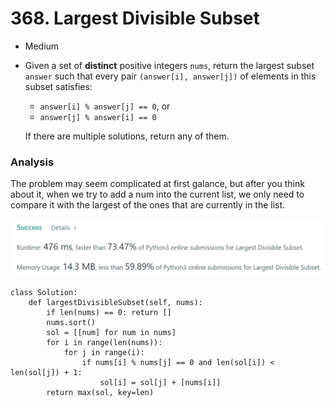 # 368. Largest Divisible Subset

* Medium
*   Given a set of **distinct** positive integers `nums`, return the largest subset `answer` such that every pair `(answer[i], answer[j])` of elements in this subset satisfies:

    * `answer[i] % answer[j] == 0`, or
    * `answer[j] % answer[i] == 0`

    If there are multiple solutions, return any of them.

### Analysis&#x20;

The problem may seem complicated at first galance, but after you think about it, when we try to add a num into the current list, we only need to compare it with the largest of the ones that are currently in the list.&#x20;

![](<../.gitbook/assets/image (23) (1) (1) (1).png>)

```
class Solution:
    def largestDivisibleSubset(self, nums):
        if len(nums) == 0: return []
        nums.sort()
        sol = [[num] for num in nums]
        for i in range(len(nums)):
            for j in range(i):
                if nums[i] % nums[j] == 0 and len(sol[i]) < len(sol[j]) + 1:
                    sol[i] = sol[j] + [nums[i]]
        return max(sol, key=len) 
```
